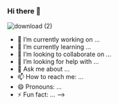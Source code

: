 ### Hi there 👋

![download (2)](https://user-images.githubusercontent.com/55187749/113020993-c3297100-91a0-11eb-9b6e-adf8b5ca8a80.jpeg)

- 🔭 I’m currently working on ...
- 🌱 I’m currently learning ...
- 👯 I’m looking to collaborate on ...
- 🤔 I’m looking for help with ...
- 💬 Ask me about ...
- 📫 How to reach me: ...
- 😄 Pronouns: ...
- ⚡ Fun fact: ...
-->
